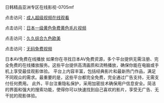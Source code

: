 日韩精品亚洲专区在线影视-0705mf

点击访问：<a href="https://gsd-agv.pages.dev/">成人超级视频在线观看</a>

点击访问：<a href="https://gda-c7m.pages.dev/">日本一级黄色免费黄色毛片视频</a>

点击访问：<a href="https://tfda.pages.dev/">久久综合九色欧美</a>

点击访问：<a href="https://bsdf-5f5.pages.dev/">无码免费视频</a>

日本AV免费在线播放
如果你在寻找日本AV免费资源，多个平台提供无需注册、完全免费的在线播放服务。这些平台提供高清画质和流畅播放，确保你能在电脑或手机上享受最佳观影体验。
平台上内容丰富，包括经典影片和最新热门作品，满足不同观众的需求。最重要的是，这些平台都完全免费，完全通过广告支持，无需支付任何费用。
此外，平台注重隐私保护，采用加密技术确保用户信息安全。简洁的界面和强大的搜索功能，使得你可以快速找到自己喜欢的影片，享受无广告、无干扰的观影体验。

<span style="display:none;">[Canonical link](https://github.com/hh20250705/hh9 ）</span>


